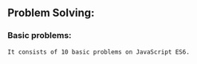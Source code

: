 ## Problem Solving:
### Basic problems: 
    It consists of 10 basic problems on JavaScript ES6.
    
